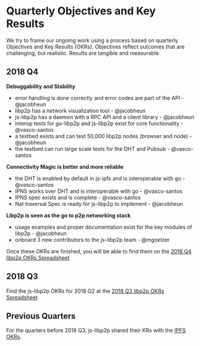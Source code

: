 # Quarterly Objectives and Key Results

We try to frame our ongoing work using a process based on quarterly Objectives and Key Results (OKRs). Objectives reflect outcomes that are challenging, but realistic. Results are tangible and measurable.

## 2018 Q4

**Debuggability and Stability**
- error handling is done correctly and error codes are part of the API - @jacobheun
- libp2p has a network visualization tool - @jacobheun
- js-libp2p has a daemon with a RPC API and a client library - @jacobheun
- interop tests for go-libp2p and js-libp2p exist for core functionality - @vasco-santos
- a testbed exists and can test 50,000 libp2p nodes (browser and node) - @jacobheun
- the testbed can run large scale tests for the DHT and Pubsub - @vasco-santos

**Connectivity Magic is better and more reliable**
- the DHT is enabled by default in js-ipfs and is interoperable with go - @vasco-santos
- IPNS works over DHT and is interoperable with go - @vasco-santos
- IPNS spec exists and is complete - @vasco-santos
- Nat traversal Spec is ready for js-libp2p to implement - @jacobheun

**Libp2p is seen as the go to p2p networking stack**
- usage examples and proper documentation exist for the key modules of libp2p - @jacobheun
- onboard 3 new contributors to the js-libp2p team - @mgoelzer

Once these OKRs are finished, you will be able to find them on the [2018 Q4 libp2p OKRs Spreadsheet](https://docs.google.com/spreadsheets/d/1BYwmbVicgo6_tOHAbgiUXWge8Ej0qR1M_gAUulazmrg/edit#gid=1241853194)

## 2018 Q3

Find the js-libp2p OKRs for 2018 Q2 at the [2018 Q3 libp2p OKRs Spreadsheet](https://docs.google.com/spreadsheets/d/1HTXfgR5FyPTFhsTkFPRThkeMvHvCgJOaAs7BSl_vQ_0/edit#gid=1241853194)

## Previous Quarters

For the quarters before 2018 Q3, js-libp2p shared their KRs with the [IPFS OKRs](https://github.com/ipfs/js-ipfs/blob/master/OKR.md).
